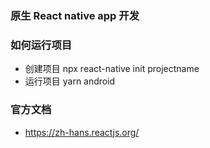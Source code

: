 ### 原生 React native app 开发

### 如何运行项目
- 创建项目 npx react-native init projectname
- 运行项目 yarn android


### 官方文档
- https://zh-hans.reactjs.org/